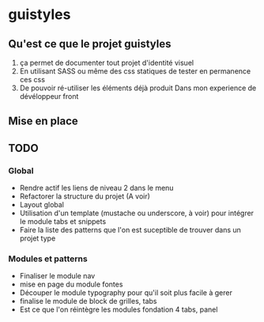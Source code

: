 guistyles
=========

## Qu'est ce que le projet guistyles

1. ça permet de documenter tout projet d'identité visuel
2. En utilisant SASS ou même des css statiques de tester en permanence ces css
3. De pouvoir ré-utiliser les éléments déjà produit
Dans mon experience de dévéloppeur front 

## Mise en place

## TODO

### Global
- Rendre actif les liens de niveau 2 dans le menu
- Refactorer la structure du projet (A voir)
- Layout global
- Utilisation d'un template (mustache ou underscore, à voir) pour intégrer le module tabs et snippets
- Faire la liste des patterns que l'on est suceptible de trouver dans un projet type

### Modules et patterns

- Finaliser le module nav
- mise en page du module fontes
- Découper le module typography pour qu'il soit plus facile à gerer
- finalise le module de block de grilles, tabs
- Est ce que l'on réintègre les modules fondation 4 tabs, panel